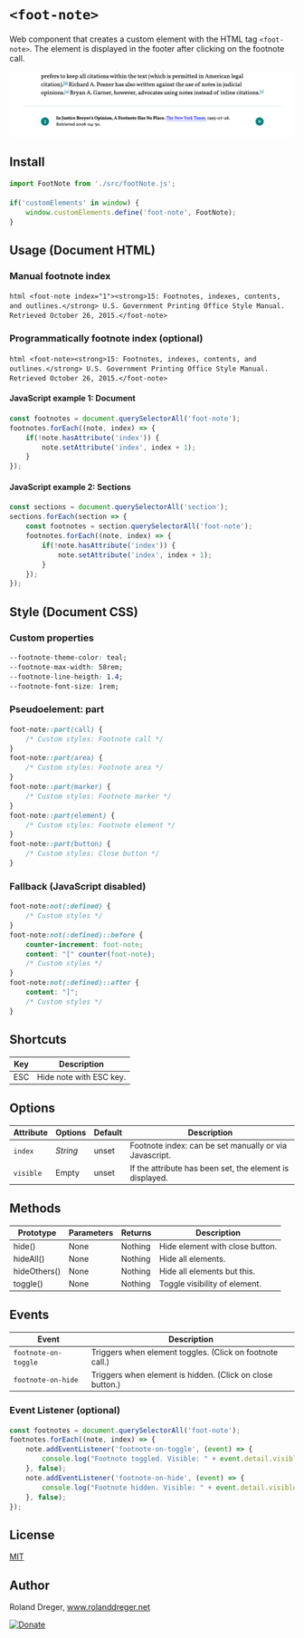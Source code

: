 # `<foot-note>`

Web component that creates a custom element with the HTML tag `<foot-note>`. The element is displayed in the footer after clicking on the footnote call.

<img src="https://github.com/RolandDreger/web-components/raw/master/foot-note/foot-note_web_component.png" title="Footnote web component" alt="Footnote web component">


## Install

```javascript
import FootNote from './src/footNote.js';

if('customElements' in window) {
	window.customElements.define('foot-note', FootNote);
}
```


## Usage (Document HTML)
### Manual footnote index
`html
<foot-note index="1"><strong>15: Footnotes, indexes, contents, and outlines.</strong> U.S. Government Printing Office Style Manual.  Retrieved October 26, 2015.</foot-note>
`

### Programmatically footnote index (optional)
`html
<foot-note><strong>15: Footnotes, indexes, contents, and outlines.</strong> U.S. Government Printing Office Style Manual.  Retrieved October 26, 2015.</foot-note>
`

#### JavaScript example 1: Document

```javascript
const footnotes = document.querySelectorAll('foot-note');
footnotes.forEach((note, index) => {
	if(!note.hasAttribute('index')) {
		note.setAttribute('index', index + 1);
	}
});
```

#### JavaScript example 2: Sections
```javascript
const sections = document.querySelectorAll('section');
sections.forEach(section => {
	const footnotes = section.querySelectorAll('foot-note');
	footnotes.forEach((note, index) => {
		if(!note.hasAttribute('index')) {
			note.setAttribute('index', index + 1);
		}
	});
});
```


## Style (Document CSS)
### Custom properties
```css
--footnote-theme-color: teal;
--footnote-max-width: 58rem;
--footnote-line-heigth: 1.4;
--footnote-font-size: 1rem;
```

### Pseudoelement: part
```css
foot-note::part(call) {
	/* Custom styles: Footnote call */
}
foot-note::part(area) {
	/* Custom styles: Footnote area */
}
foot-note::part(marker) {
	/* Custom styles: Footnote marker */
}
foot-note::part(element) {
	/* Custom styles: Footnote element */
}
foot-note::part(button) {
	/* Custom styles: Close button */
}
```

### Fallback (JavaScript disabled)
```css
foot-note:not(:defined) {
	/* Custom styles */
}
foot-note:not(:defined)::before {
	counter-increment: foot-note;                  
  	content: "[" counter(foot-note);
	/* Custom styles */
}
foot-note:not(:defined)::after {             
  	content: "]";
	/* Custom styles */
}
```

## Shortcuts

| Key | Description            |
| --- | ---------------------- |
| ESC | Hide note with ESC key.|


## Options

| Attribute | Options  | Default | Description                                              | 
| --------- | -------- | ------- | -------------------------------------------------------- | 
| `index`   | *String* | unset   | Footnote index: can be set manually or via Javascript.   | 
| `visible` | Empty    | unset   | If the attribute has been set, the element is displayed. |


## Methods

| Prototype    | Parameters | Returns | Description                     | 
| ------------ | ---------- | ------- | ------------------------------- | 
| hide()       | None       | Nothing | Hide element with close button. | 
| hideAll()    | None       | Nothing | Hide all elements.              |
| hideOthers() | None       | Nothing | Hide all elements but this.     |
| toggle()     | None       | Nothing | Toggle visibility of element.   |


## Events

| Event                | Description                                               | 
| -------------------- | --------------------------------------------------------- | 
| `footnote-on-toggle` | Triggers when element toggles. (Click on footnote call.)  | 
| `footnote-on-hide`   | Triggers when element is hidden. (Click on close button.) |

### Event Listener (optional)
```javascript
const footnotes = document.querySelectorAll('foot-note');
footnotes.forEach((note, index) => {
	note.addEventListener('footnote-on-toggle', (event) => {
		console.log("Footnote toggled. Visible: " + event.detail.visible);
	}, false);
	note.addEventListener('footnote-on-hide', (event) => {
		console.log("Footnote hidden. Visible: " + event.detail.visible);
	}, false);
});
```


## License

[MIT](https://github.com/RolandDreger/web-components/blob/master/MIT-LICENSE.md)


## Author

Roland Dreger, www.rolanddreger.net

[![Donate](https://img.shields.io/badge/Donate-PayPal-green.svg)](https://www.paypal.com/cgi-bin/webscr?cmd=_donations&business=roland%2edreger%40a1%2enet&lc=AT&item_name=Roland%20Dreger%20%2f%20Donation%20for%20script%20development%20Kirby-Data-Importer&currency_code=EUR&bn=PP%2dDonationsBF%3abtn_donateCC_LG%2egif%3aNonHosted)